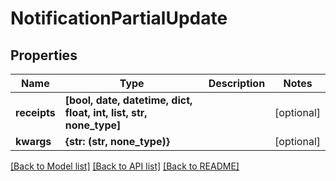 # NotificationPartialUpdate


## Properties

Name | Type | Description | Notes
------------ | ------------- | ------------- | -------------
**receipts** | **[bool, date, datetime, dict, float, int, list, str, none_type]** |  | [optional] 
**kwargs** | **{str: (str, none_type)}** |  | [optional] 

[[Back to Model list]](../#documentation-for-models) [[Back to API list]](../#documentation-for-api-endpoints) [[Back to README]](../)


